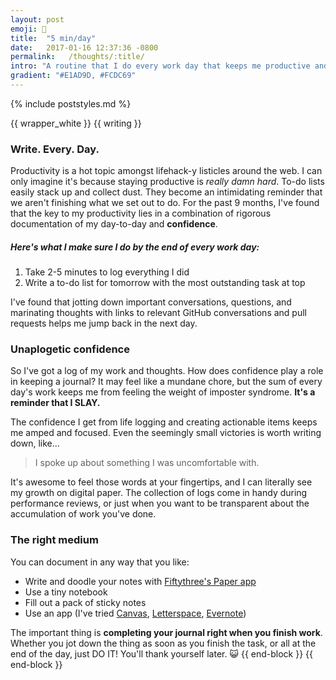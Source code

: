 ```yaml
---
layout: post
emoji: 📓
title:  "5 min/day"
date:   2017-01-16 12:37:36 -0800
permalink:   /thoughts/:title/
intro: "A routine that I do every work day that keeps me productive and optimistic."
gradient: "#E1AD9D, #FCDC69"
---
```

{% include poststyles.md %}

{{ wrapper_white }}
{{ writing }}
### Write. Every. Day.
Productivity is a hot topic amongst lifehack-y listicles around the web. I can only imagine it's because staying productive is _really damn hard_. To-do lists easily stack up and collect dust. They become an intimidating reminder that we aren't finishing what we set out to do. For the past 9 months, I've found that the key to my productivity lies in a combination of rigorous documentation of my day-to-day and **confidence**.

##### Here's what I make sure I do by the end of every work day:

1. Take 2-5 minutes to log everything I did
2. Write a to-do list for tomorrow with the most outstanding task at top

I've found that jotting down important conversations, questions, and marinating thoughts with links to relevant GitHub conversations and pull requests helps me jump back in the next day.

### Unaplogetic confidence
So I've got a log of my work and thoughts. How does confidence play a role in keeping a journal? It may feel like a mundane chore, but the sum of every day's work keeps me from feeling the weight of imposter syndrome. **It's a reminder that I SLAY.**

The confidence I get from life logging and creating actionable items keeps me amped and focused. Even the seemingly small victories is worth writing down, like...

> I spoke up about something I was uncomfortable with.

It's awesome to feel those words at your fingertips, and I can literally see my growth on digital paper. The collection of logs come in handy during performance reviews, or just when you want to be transparent about the accumulation of work you've done.

### The right medium
You can document in any way that you like:
- Write and doodle your notes with [Fiftythree's Paper app](https://www.fiftythree.com/)
- Use a tiny notebook
- Fill out a pack of sticky notes
- Use an app (I've tried [Canvas](https://usecanvas.com), [Letterspace](https://programmerbird.com/letterspace), [Evernote](https://evernote.com))

The important thing is **completing your journal right when you finish work**. Whether you jot down the thing as soon as you finish the task, or all at the end of the day, just DO IT! You'll thank yourself later. 😺
{{ end-block }}
{{ end-block }}

